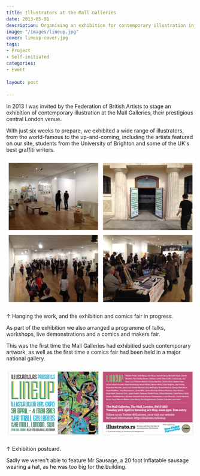 ```yaml
---
title: Illustrators at the Mall Galleries
date: 2013-05-01
description: Organising an exhibition for contemporary illustration in the centre of London.
image: "/images/lineup.jpg"
cover: lineup-cover.jpg
tags:
- Project
- Self-initiated
categories:
- Event

layout: post

---
```


In 2013 I was invited by the Federation of British Artists to stage an exhibition of contemporary illustration at the Mall Galleries, their prestigious central London venue. 

With just six weeks to prepare, we exhibited a wide range of illustrators, from the world-famous to the up-and-coming, including the artists featured on our site, students from the University of Brighton and some of the UK's best graffiti writers. 

<img src="/images/lineup1.jpg" class="wide">
<p class="caption">↑ Hanging the work, and the exhibition and comics fair in progress.</p>

As part of the exhibition we also arranged a programme of talks, workshops, live demonstrations and a comics and makers fair.

This was the first time the Mall Galleries had exhibitied such contemporary artwork, as well as the first time a comics fair had been held in a major national gallery.


<img src="/images/lineup2.jpg" class="wide">
<p class="caption">↑ Exhibition postcard.</p>

Sadly we weren't able to feature Mr Sausage, a 20 foot inflatable sausage wearing a hat, as he was too big for the building.